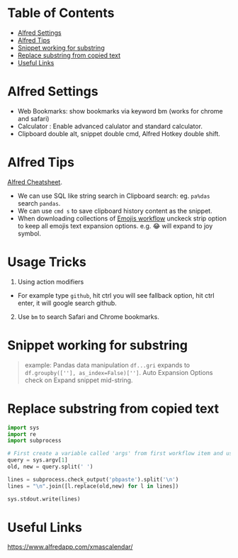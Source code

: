 Table of Contents
=================
   * [Alfred Settings](#alfred-settings)
   * [Alfred Tips](#alfred-tips)
   * [Snippet working for substring](#snippet-working-for-substring)
   * [Replace substring from copied text](#replace-substring-from-copied-text)
   * [Useful Links](#useful-links)

# Alfred Settings
- Web Bookmarks:  show bookmarks via keyword bm  (works for chrome and safari)
- Calculator : Enable advanced calulator and standard calculator.
- Clipboard double alt, snippet double cmd, Alfred Hotkey double shift.

# Alfred Tips
[Alfred Cheatsheet](https://www.alfredapp.com/help/getting-started/cheatsheet/).  
- We can use SQL like string search in Clipboard search: eg. `pa%das` search `pandas`.
- We can use `cmd s` to save clipboard history content as the snippet.
- When downloading collections of [Emojis workflow](http://joelcalifa.com/blog/alfred-emoji-snippet-pack/) unckeck strip option to keep all emojis text expansion options. e.g. :joy: will expand to joy symbol.

# Usage Tricks
1. Using action modifiers
  + For example type `github`, hit ctrl you will see fallback option, hit ctrl enter, it will google search github.
  
2. Use `bm` to search Safari and Chrome bookmarks.


# Snippet working for substring
> example: Pandas data manipulation
  `df...gri`  expands to `df.groupby([''], as_index=False)['']`.
  Auto Expansion Options check on Expand snippet mid-string.
  

# Replace substring from copied text
```python
import sys
import re
import subprocess

# First create a variable called 'args' from first workflow item and use it in python script.
query = sys.argv[1]
old, new = query.split(' ')

lines = subprocess.check_output('pbpaste').split('\n')
lines = "\n".join([l.replace(old,new) for l in lines])

sys.stdout.write(lines)
```

# Useful Links
https://www.alfredapp.com/xmascalendar/
